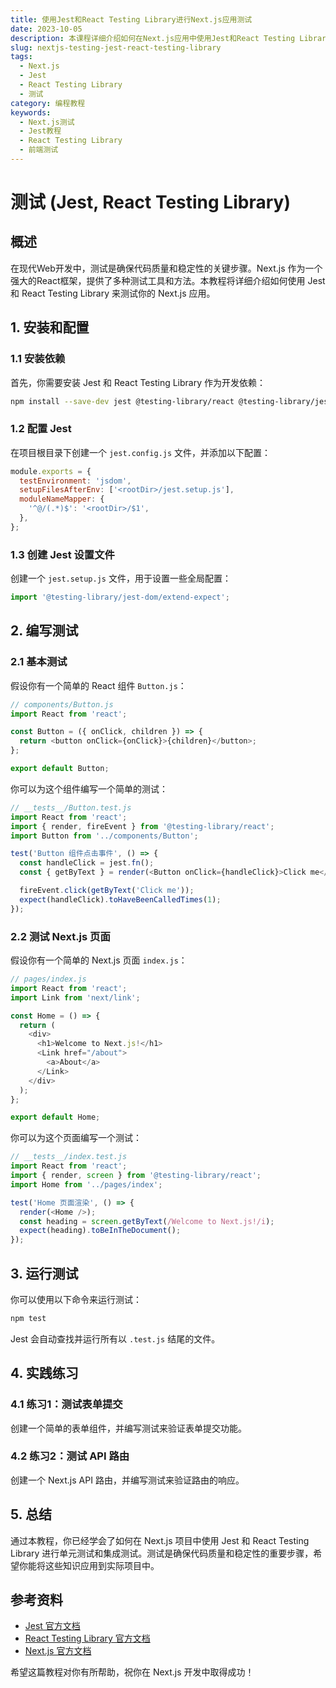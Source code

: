 ```yaml
---
title: 使用Jest和React Testing Library进行Next.js应用测试
date: 2023-10-05
description: 本课程详细介绍如何在Next.js应用中使用Jest和React Testing Library进行单元测试和集成测试，确保代码质量和应用稳定性。
slug: nextjs-testing-jest-react-testing-library
tags:
  - Next.js
  - Jest
  - React Testing Library
  - 测试
category: 编程教程
keywords:
  - Next.js测试
  - Jest教程
  - React Testing Library
  - 前端测试
---
```


# 测试 (Jest, React Testing Library)

## 概述

在现代Web开发中，测试是确保代码质量和稳定性的关键步骤。Next.js 作为一个强大的React框架，提供了多种测试工具和方法。本教程将详细介绍如何使用 Jest 和 React Testing Library 来测试你的 Next.js 应用。

## 1. 安装和配置

### 1.1 安装依赖

首先，你需要安装 Jest 和 React Testing Library 作为开发依赖：

```bash
npm install --save-dev jest @testing-library/react @testing-library/jest-dom @testing-library/user-event
```

### 1.2 配置 Jest

在项目根目录下创建一个 `jest.config.js` 文件，并添加以下配置：

```javascript
module.exports = {
  testEnvironment: 'jsdom',
  setupFilesAfterEnv: ['<rootDir>/jest.setup.js'],
  moduleNameMapper: {
    '^@/(.*)$': '<rootDir>/$1',
  },
};
```

### 1.3 创建 Jest 设置文件

创建一个 `jest.setup.js` 文件，用于设置一些全局配置：

```javascript
import '@testing-library/jest-dom/extend-expect';
```

## 2. 编写测试

### 2.1 基本测试

假设你有一个简单的 React 组件 `Button.js`：

```javascript
// components/Button.js
import React from 'react';

const Button = ({ onClick, children }) => {
  return <button onClick={onClick}>{children}</button>;
};

export default Button;
```

你可以为这个组件编写一个简单的测试：

```javascript
// __tests__/Button.test.js
import React from 'react';
import { render, fireEvent } from '@testing-library/react';
import Button from '../components/Button';

test('Button 组件点击事件', () => {
  const handleClick = jest.fn();
  const { getByText } = render(<Button onClick={handleClick}>Click me</Button>);

  fireEvent.click(getByText('Click me'));
  expect(handleClick).toHaveBeenCalledTimes(1);
});
```

### 2.2 测试 Next.js 页面

假设你有一个简单的 Next.js 页面 `index.js`：

```javascript
// pages/index.js
import React from 'react';
import Link from 'next/link';

const Home = () => {
  return (
    <div>
      <h1>Welcome to Next.js!</h1>
      <Link href="/about">
        <a>About</a>
      </Link>
    </div>
  );
};

export default Home;
```

你可以为这个页面编写一个测试：

```javascript
// __tests__/index.test.js
import React from 'react';
import { render, screen } from '@testing-library/react';
import Home from '../pages/index';

test('Home 页面渲染', () => {
  render(<Home />);
  const heading = screen.getByText(/Welcome to Next.js!/i);
  expect(heading).toBeInTheDocument();
});
```

## 3. 运行测试

你可以使用以下命令来运行测试：

```bash
npm test
```

Jest 会自动查找并运行所有以 `.test.js` 结尾的文件。

## 4. 实践练习

### 4.1 练习1：测试表单提交

创建一个简单的表单组件，并编写测试来验证表单提交功能。

### 4.2 练习2：测试 API 路由

创建一个 Next.js API 路由，并编写测试来验证路由的响应。

## 5. 总结

通过本教程，你已经学会了如何在 Next.js 项目中使用 Jest 和 React Testing Library 进行单元测试和集成测试。测试是确保代码质量和稳定性的重要步骤，希望你能将这些知识应用到实际项目中。

## 参考资料

- [Jest 官方文档](https://jestjs.io/docs/getting-started)
- [React Testing Library 官方文档](https://testing-library.com/docs/react-testing-library/intro)
- [Next.js 官方文档](https://nextjs.org/docs)

希望这篇教程对你有所帮助，祝你在 Next.js 开发中取得成功！
